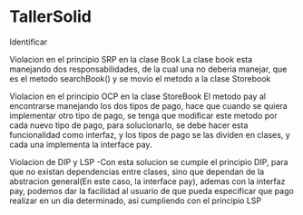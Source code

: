 # TallerSolid

Identificar

Violacion en  el principio SRP en la clase Book
La clase book esta manejando dos responsabilidades, de la cual una no deberia manejar, que es el metodo searchBook() y se movio el metodo a la clase Storebook

Violacion en el principio OCP en la clase StoreBook
El metodo pay al encontrarse manejando los dos tipos de pago, hace que cuando se quiera implementar otro tipo de pago, se tenga que modificar este metodo por cada nuevo tipo de pago, para solucionarlo, se debe hacer esta funcionalidad como interfaz, y los tipos de pago se las dividen en clases, y cada una implementa la interface pay. 

Violacion de DIP y LSP
-Con esta solucion se cumple el principio DIP, para que no existan dependencias entre clases, sino que dependan de la abstracion general(En este caso, la interface pay), ademas con la interfaz pay, podemos dar la facilidad al usuario de que pueda especificar que pago realizar en un dia determinado, asi cumpliendo con el principio LSP






